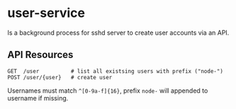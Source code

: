 
# user-service

Is a background process for sshd server to create user accounts via an API.

## API Resources

```text
GET  /user          # list all existsing users with prefix ("node-")
POST /user/{user}   # create user
```

Usernames must match `^[0-9a-f]{16}`, prefix `node-` will appended to username if missing. 
